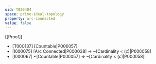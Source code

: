 ```yaml
---
uid: T020404
space: prime-ideal-topology
property: arc-connected
value: false
---
```

[[Proof]]

* [T000137] [Countable|P000057]
* [I000075] [Arc Connected|P000038] => ~[Cardinality < $\mathfrak(c)$|P000058]
* [I000067] ~[Countable|P000057] => ~[Cardinality < $\mathfrak(c)$|P000058]

